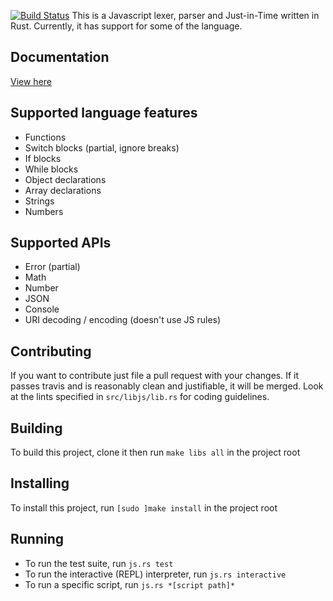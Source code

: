 [![Build Status](https://travis-ci.org/TomBebbington/js.rs.svg?branch=master)](https://travis-ci.org/TomBebbington/js.rs)
This is a Javascript lexer, parser and Just-in-Time written in Rust. Currently, it has support for some of the language.

Documentation
-------------
[View here](http://tombebbington.github.io/js.rs/js/index.html)

Supported language features
---------------------------
+ Functions
+ Switch blocks (partial, ignore breaks)
+ If blocks
+ While blocks
+ Object declarations
+ Array declarations
+ Strings
+ Numbers

Supported APIs
--------------
+ Error (partial)
+ Math
+ Number
+ JSON
+ Console
+ URI decoding / encoding (doesn't use JS rules)

Contributing
------------
If you want to contribute just file a pull request with your changes. If it passes travis and is reasonably clean and justifiable, it will be merged. Look at the lints specified in `src/libjs/lib.rs` for coding guidelines.

Building
--------
To build this project, clone it then run `make libs all` in the project root

Installing
----------
To install this project, run `[sudo ]make install` in the project root

Running
-------
+ To run the test suite, run `js.rs test`
+ To run the interactive (REPL) interpreter, run `js.rs interactive`
+ To run a specific script, run `js.rs *[script path]*`

